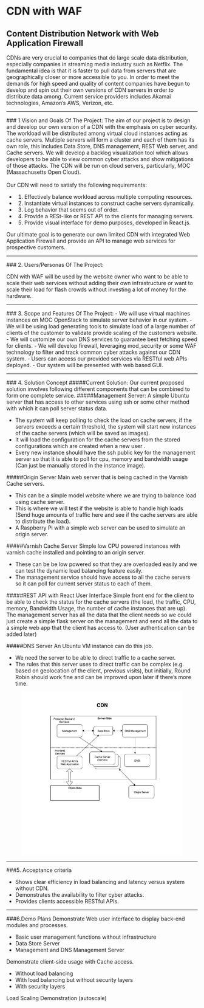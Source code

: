 # CDN with WAF


## Content Distribution Network with Web Application Firewall

CDNs are very crucial to companies that do large scale data distribution, especially companies in streaming media industry such as Netflix. The fundamental idea is that it is faster to pull data from servers that are geographically closer or more accessible to you. In order to meet the demands for high speed and quality of content companies have begun to develop and spin out their own versions of CDN servers in order to distribute data among. Current service providers includes Akamai technologies, Amazon’s AWS, Verizon, etc.  

<hr>
### 1.Vision and Goals Of The Project:
The aim of our project is to design and develop our own version of a CDN with the emphasis on cyber security. The workload will be distributed among virtual cloud instances acting as cache servers. Multiple servers will form a cluster and each of them  has its own role, this includes Data Store, DNS management, REST Web server, and Cache servers. We will develop a backlog visualization tool which allows developers to be able to view common cyber attacks and show mitigations of those attacks. The CDN will be run on cloud servers, particularly, MOC (Massachusetts Open Cloud).<br><br>
Our CDN will need to satisfy the following requirements:

 - 1. Effectively balance workload across multiple computing resources. 
 - 2. Instantiate virtual instances to construct cache servers dynamically. 
 - 3. Log behavior that seems out of order.
 - 4. Provide a RESt-like or REST API to the clients for managing servers.
 - 5. Provide visual interface for demo purposes, developed in React.js.

Our ultimate goal is to generate our own limited CDN with integrated Web Application Firewall and provide an API to manage web services for prospective customers.
<hr>
### 2. Users/Personas Of The Project:

CDN with WAF will be used by the website owner who  want to be able to scale their web services without adding their own infrastructure or want to scale their load for flash crowds without investing a lot of money for the hardware.
<hr>
### 3. Scope and Features Of The Project:
 - We will use virtual machines instances on MOC OpenStack to simulate server behavior in our system.
 - We will be using load generating tools to simulate load of a large number of clients of the customer to validate provide scaling of the customers website.
 - We will customize our own DNS services to guarantee best fetching speed for clients. 
 - We will develop firewall, leveraging mod_security or some WAF technology to filter and track common cyber attacks against our CDN system. 
 - Users can access our provided services via RESTful web APIs deployed.
 - Our system will be presented with web based GUI. 

<hr>
### 4. Solution Concept
#####Current Solution:
Our current proposed solution involves following different components that can be combined to form one complete service.
#####Management Server:
A simple Ubuntu server that has access to other services using ssh  or some other method with which it can poll server status data.

 - The system will keep polling to check the load on cache servers, if the servers  exceeds a certain threshold, the system will start new instances of the cache servers (which will be saved as images).
 - It will load the configuration for the cache servers from the stored configurations which are created when a new user .
 - Every new instance should have the ssh public key for the management server so that it is able to poll for cpu, memory and bandwidth usage (Can just be manually stored in the instance image).
 
#####Origin Server 
Main web server that is being cached in the Varnish Cache servers.

 - This can be a simple model website where we are trying to balance load using cache server.
 - This is where we will test if the website is able to handle high loads (Send huge amounts of traffic here and see if the cache servers are able to distribute the load).
 - A Raspberry Pi with a simple web server can be used to simulate an origin server.

#####Varnish Cache Server
Simple low CPU powered instances with varnish cache installed and pointing to an origin server.

 - These can be be low powered so that they are overloaded easily and we can test the dynamic load balancing feature easily.
 - The management service should have access to all the cache servers so it can poll for current server status to each of them.

#####REST API with React User Interface
Simple front end for the client to be able to check the status for the cache servers (the load, the traffic, CPU, memory, Bandwidth Usage, the number of cache instances that are up). The management server has all the data that the client needs so we could just create a simple flask server on the management and send all the data to a simple web app that the client has access to. (User authentication can be added later)

#####DNS Server
An Ubuntu VM instance can do this job.

- We need the server to be able to direct traffic to a cache server.
- The rules that this server uses to direct traffic can be complex (e.g. based on geolocation of the client, previous visits), but initially, Round Robin should work fine and can be improved upon later if there’s more time.

<figure>
	<a ><img src="/images/BlockDiagram.jpg" alt=""></a>
</figure>

<hr>

###5. Acceptance criteria
 - Shows clear efficiency in load balancing and latency versus system without CDN.
 - Demonstrates the availability to filter cyber attacks.
 - Provides clients accessible RESTful APIs.  

<hr>

###6.Demo Plans
Demonstrate Web user interface to display back-end modules and processes.

 - Basic user management functions without infrastructure
 - Data Store Server
 - Management and DNS Management Server

Demonstrate client-side usage with Cache access. 
 - Without load balancing
 - With load balancing but without security layers
 - With security layers

Load Scaling Demonstration (autoscale)

